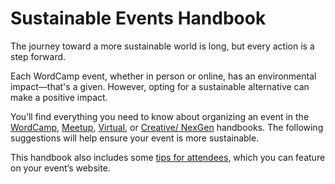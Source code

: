 # Sustainable Events Handbook

The journey toward a more sustainable world is long, but every action is a step forward. 

Each WordCamp event, whether in person or online, has an environmental impact—that's a given. However, opting for a sustainable alternative can make a positive impact.

You’ll find everything you need to know about organizing an event in the [WordCamp](https://make.wordpress.org/community/handbook/wordcamp-organizer/), [Meetup](https://make.wordpress.org/community/handbook/meetup-organizer/meetup-program-basics/), [Virtual](https://make.wordpress.org/community/handbook/virtual-events/), or [Creative/ NexGen](https://make.wordpress.org/community/handbook/community-deputy/other-event-formats/nextgen-wordpress-event/) handbooks. The following suggestions will help ensure your event is more sustainable.

This handbook also includes some [tips for attendees](https://make.wordpress.org/sustainability/handbook/sustainable-events/attendees/), which you can feature on your event’s website.
